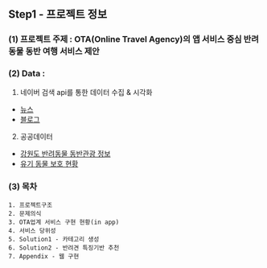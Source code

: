 ## Step1 - 프로젝트 정보
### (1) 프로젝트 주제 : OTA(Online Travel Agency)의 앱 서비스 중심 반려동물 동반 여행 서비스 제안
### (2) Data :
1. 네이버 검색 api를 통한 데이터 수집 & 시각화 
- [뉴스](https://github.com/Dresdener45/Public_PJT2_Travel_withPat/blob/main/2-2.Public_WordCloud(naver_api_news).ipynb) 
- [블로그](https://github.com/Dresdener45/Public_PJT2_Travel_withPat/blob/main/2-2.Public_WordCloud(naver_api_blog)%20.ipynb)
2. 공공데이터
- [강원도 반려동물 동반관광 정보](https://www.data.go.kr/data/15096638/fileData.do)
- [유기 동물 보호 현황](https://data.gg.go.kr/portal/data/service/selectServicePage.do?&infId=UOKOBXSYKT10BAGIDAXZ28522406&infSeq=1)
### (3) 목차
    1. 프로젝트구조
    2. 문제의식
    3. OTA업계 서비스 구현 현황(in app)
    4. 서비스 당위성
    5. Solution1 - 카테고리 생성
    6. Solution2 - 반려견 특징기반 추천
    7. Appendix - 웹 구현



